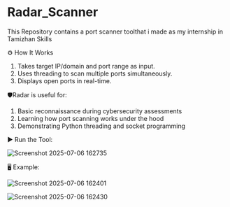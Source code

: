 # Radar_Scanner
This Repository contains a port scanner toolthat  i made as my internship in Tamizhan Skills

⚙️ How It Works
1. Takes target IP/domain and port range as input.
2. Uses threading to scan multiple ports simultaneously.
3. Displays open ports in real-time.

🛡️Radar is useful for:
1. Basic reconnaissance during cybersecurity assessments
2. Learning how port scanning works under the hood
3. Demonstrating Python threading and socket programming

▶️ Run the Tool:

![Screenshot 2025-07-06 162735](https://github.com/user-attachments/assets/2a550acf-0092-40bf-86b2-4af71958fd36)

🖥️ Example:

![Screenshot 2025-07-06 162401](https://github.com/user-attachments/assets/c0a883a5-f59b-44cc-a444-f91e18291362)

![Screenshot 2025-07-06 162430](https://github.com/user-attachments/assets/f0eae8c4-b01e-4804-a7bb-67f8ddfcd5da)







